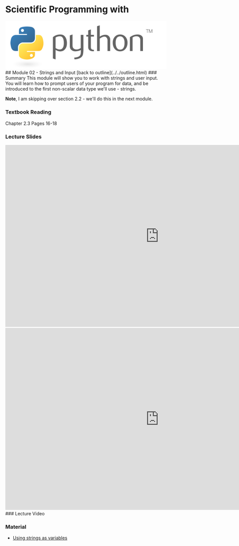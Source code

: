 # Scientific Programming with 
<img src="../../imgs/python.png"/>
## Module 02 - Strings and Input
[back to outline](../../outline.html)
### Summary
This module will show you to work with strings and user input.  You will learn how to prompt users of your program for data, and be introduced to the first non-scalar data type we'll use - strings.

**Note**, I am skipping over section 2.2 - we'll do this in the next module.

### Textbook Reading
Chapter 2.3
Pages 16-18

### Lecture Slides
<iframe src="https://docs.google.com/presentation/d/1t83-OEvycs3Osp9DLOttb23ZfDRmYSmDOd9htwT57BY/embed?start=false&loop=false&delayms=3000" frameborder="0" width="960" height="569" allowfullscreen="true" mozallowfullscreen="true" webkitallowfullscreen="true"></iframe>

<iframe src="https://docs.google.com/presentation/d/1F1IN6vWk3ED2nwA5qVSRLHBhNsfux8uys4Q0FLSiynk/embed?start=false&loop=false&delayms=3000" frameborder="0" width="960" height="569" allowfullscreen="true" mozallowfullscreen="true" webkitallowfullscreen="true"></iframe>
### Lecture Video

### Material
- [Using strings as variables](letsgo.py)